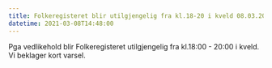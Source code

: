 ```yaml
---
title: Folkeregisteret blir utilgjengelig fra kl.18-20 i kveld 08.03.2021
datetime: 2021-03-08T14:48:00
---
```

Pga vedlikehold blir Folkeregisteret utilgjengelig fra kl.18:00 - 20:00 i kveld. Vi beklager kort varsel.
